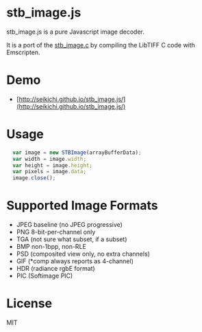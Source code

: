 # stb_image.js
stb_image.js is a pure Javascript image decoder.

It is a port of the [stb_image.c](http://nothings.org/) by compiling the LibTIFF C code with Emscripten.

# Demo
- [http://seikichi.github.io/stb_image.js/](http://seikichi.github.io/stb_image.js/)

# Usage
```javascript
  var image = new STBImage(arrayBufferData);
  var width = image.width;
  var height = image.height;
  var pixels = image.data;
  image.close();
```

# Supported Image Formats
- JPEG baseline (no JPEG progressive)
- PNG 8-bit-per-channel only
- TGA (not sure what subset, if a subset)
- BMP non-1bpp, non-RLE
- PSD (composited view only, no extra channels)
- GIF (*comp always reports as 4-channel)
- HDR (radiance rgbE format)
- PIC (Softimage PIC)

# License
MIT